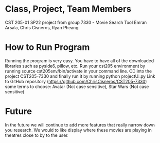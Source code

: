 # Class, Project, Team Members
CST 205-01 SP22 project from group 7330 - Movie Search Tool
Emran Arsala, Chris Cisneros, Ryan Pheang


# How to Run Program
Running the program is very easy. You have to have all of the downloaded libraries such as pyside6, pillow, etc. Run your cst205 environment by running source cst205env/bin/activate in your command line. CD into the project CST205-7330 and finally run it by running python projectUI.py
Link to GitHub repository (https://github.com/ChrisCisneros/CST205-7330)
some terms to choose: Avatar (Not case sensitive), Star Wars (Not case sensitive)

# Future
In the future we will continue to add more features that really narrow down you research. We would to like display where these movies are playing in theatres close to by to the user. 
